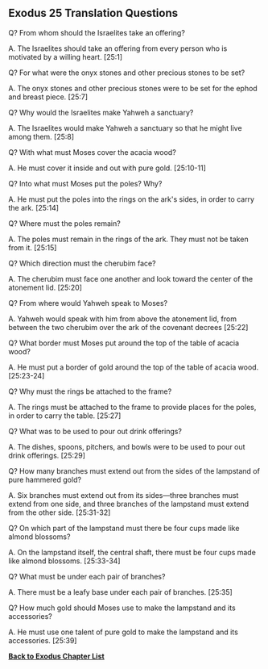 ## Exodus 25 Translation Questions ##

Q? From whom should the Israelites take an offering?

A. The Israelites should take an offering from every person who is motivated by a willing heart. [25:1]

Q? For what were the onyx stones and other precious stones to be set?

A. The onyx stones and other precious stones were to be set for the ephod and breast piece. [25:7]

Q? Why would the Israelites make Yahweh a sanctuary?

A. The Israelites would make Yahweh a sanctuary so that he might live among them. [25:8]

Q? With what must Moses cover the acacia wood?

A. He must cover it inside and out with pure gold. [25:10-11]

Q? Into what must Moses put the poles? Why?

A. He must put the poles into the rings on the ark's sides, in order to carry the ark. [25:14]

Q? Where must the poles remain?

A. The poles must remain in the rings of the ark. They must not be taken from it. [25:15]

Q? Which direction must the cherubim face?

A. The cherubim must face one another and look toward the center of the atonement lid. [25:20]

Q? From where would Yahweh speak to Moses?

A. Yahweh would speak with him from above the atonement lid, from between the two cherubim over the ark of the covenant decrees [25:22]

Q? What border must Moses put around the top of the table of acacia wood?

A. He must put a border of gold around the top of the table of acacia wood. [25:23-24]

Q? Why must the rings be attached to the frame?

A. The rings must be attached to the frame to provide places for the poles, in order to carry the table. [25:27]

Q? What was to be used to pour out drink offerings?

A. The dishes, spoons, pitchers, and bowls were to be used to pour out drink offerings. [25:29]

Q? How many branches must extend out from the sides of the lampstand of pure hammered gold?

A. Six branches must extend out from its sides—three branches must extend from one side, and three branches of the lampstand must extend from the other side. [25:31-32]

Q? On which part of the lampstand must there be four cups made like almond blossoms?

A. On the lampstand itself, the central shaft, there must be four cups made like almond blossoms. [25:33-34]

Q? What must be under each pair of branches?

A. There must be a leafy base under each pair of branches. [25:35]

Q? How much gold should Moses use to make the lampstand and its accessories?

A. He must use one talent of pure gold to make the lampstand and its accessories. [25:39]

__[Back to Exodus Chapter List](./)__

